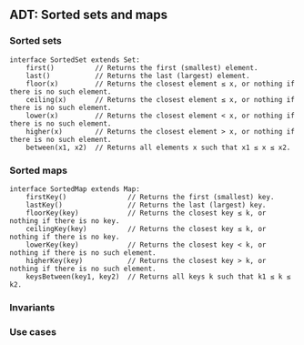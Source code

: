 
## ADT: Sorted sets and maps


### Sorted sets


    interface SortedSet extends Set:
        first()          // Returns the first (smallest) element.
        last()           // Returns the last (largest) element.
        floor(x)         // Returns the closest element ≤ x, or nothing if there is no such element.
        ceiling(x)       // Returns the closest element ≤ x, or nothing if there is no such element.
        lower(x)         // Returns the closest element < x, or nothing if there is no such element.
        higher(x)        // Returns the closest element > x, or nothing if there is no such element.
        between(x1, x2)  // Returns all elements x such that x1 ≤ x ≤ x2.


### Sorted maps

    interface SortedMap extends Map:
        firstKey()               // Returns the first (smallest) key.
        lastKey()                // Returns the last (largest) key.
        floorKey(key)            // Returns the closest key ≤ k, or nothing if there is no key.
        ceilingKey(key)          // Returns the closest key ≤ k, or nothing if there is no key.
        lowerKey(key)            // Returns the closest key < k, or nothing if there is no such element.
        higherKey(key)           // Returns the closest key > k, or nothing if there is no such element.
        keysBetween(key1, key2)  // Returns all keys k such that k1 ≤ k ≤ k2.


### Invariants


### Use cases


